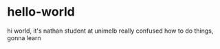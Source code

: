 # hello-world
hi world, it's nathan
student at unimelb really confused how to do things, gonna learn
